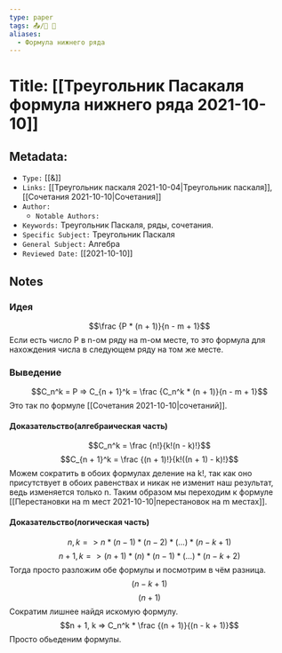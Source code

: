 ```yaml
---
type: paper
tags: 📤/📜️ 🔢
aliases:
  - Формула нижнего ряда
---
```




# Title: **[[Треугольник Пасакаля формула нижнего ряда 2021-10-10]]**


## Metadata:

- `Type:` [[&]]
- `Links:` [[Треугольник паскаля 2021-10-04|Треугольник паскаля]], [[Сочетания 2021-10-10|Сочетания]]
- `Author:` 
	- `Notable Authors:` 
- `Keywords:` Треугольник Паскаля, ряды, сочетания.
- `Specific Subject:` Треугольник Паскаля
- `General Subject:` Алгебра
- `Reviewed Date:` [[2021-10-10]]


## Notes

### Идея
$$\frac {P * (n + 1)}{n - m + 1}$$
Если есть число P в n-ом ряду на m-ом месте, то это формула для нахождения числа в следующем ряду на том же месте.

### Выведение
$$C_n^k = P => C_{n + 1}^k = \frac {C_n^k * (n + 1)}{n - m + 1}$$
Это так по формуле [[Сочетания 2021-10-10|сочетаний]].

#### Доказательство(алгебраическая часть)
$$C_n^k = \frac {n!}{k!(n - k)!}$$
$$C_{n + 1}^k = \frac {(n + 1)!}{k!((n + 1) - k)!}$$
Можем сократить в обоих формулах деление на k!, так как оно присутствует в обоих равенствах и никак не изменит наш результат, ведь изменяется только n. Таким образом мы переходим к формуле [[Перестановки на m мест 2021-10-10|перестановок на m местах]].

#### Доказательство(логическая часть)
$$n, k => n * (n - 1) * (n - 2) * (...) * (n - k + 1)$$
$$n + 1, k => (n + 1) * (n) * (n - 1) * (...) * (n - k + 2)$$
Тогда просто разложим обе формулы и посмотрим в чём разница.
$$(n - k + 1)$$
$$(n + 1)$$
Сократим лишнее найдя искомую формулу.
$$n + 1, k => C_n^k * \frac {(n + 1)}{(n - k + 1)}$$
Просто обьеденим формулы.